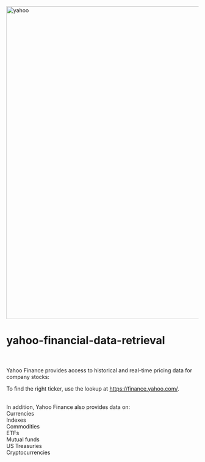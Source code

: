 <img width="820" alt="yahoo" src="https://user-images.githubusercontent.com/32485574/180341742-b929a31c-79ba-418a-8763-0c2458b85aaa.png">

# yahoo-financial-data-retrieval <br/><br/>

Yahoo Finance provides access to historical and real-time pricing data for company stocks: <br/>

To find the right ticker, use the lookup at https://finance.yahoo.com/. <br/><br/>

In addition, Yahoo Finance also provides data on: <br/>
Currencies <br/>
Indexes <br/>
Commodities <br/>
ETFs <br/>
Mutual funds <br/>
US Treasuries <br/>
Cryptocurrencies <br/>

